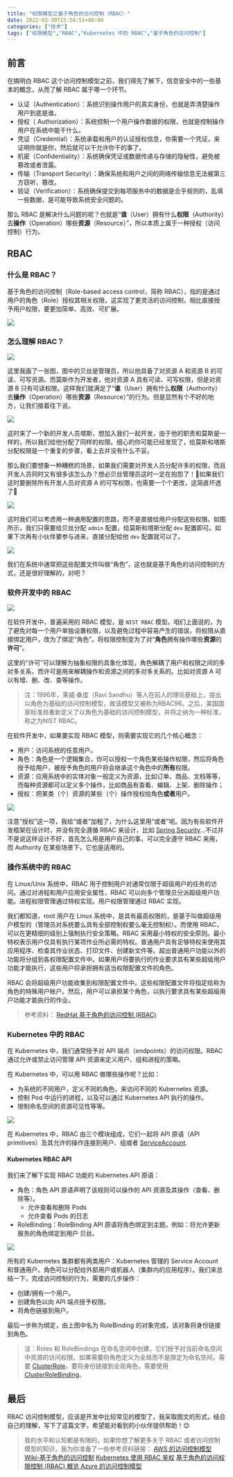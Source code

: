 ```yaml
---
title: "权限模型之基于角色的访问控制（RBAC）"
date: 2022-03-30T15:54:51+08:00
categories: ["技术"]
tags: ["权限模型","RBAC","Kubernetes 中的 RBAC","基于角色的访问控制"]
---
```


## 前言

在搞明白 RBAC 这个访问控制模型之前，我们得先了解下，信息安全中的一些基本的概念，从而了解 RBAC 属于哪一个环节。

- 认证（Authentication）：系统识别操作用户的真实身份，也就是弄清楚操作用户到底是谁。
- 授权（ Authorization）：系统控制一个用户操作数据的权限，也就是控制操作用户在系统中能干什么。
- 凭证（Credential）：系统承载和用户的认证授权信息，你需要一个凭证，来证明你就是你，然后就可以干允许你干的事了。
- 机密（Confidentiality）：系统确保凭证或数据传递与存储的隐秘性，避免被篡改或者泄露。
- 传输（Transport Security）：确保系统和用户之间的网络传输信息无法被第三方窃听、篡改。
- 验证（Verification）：系统确保提交到每项服务中的数据是合乎规则的，乱填一些数据，是可能导致系统安全问题的。

那么 RBAC 是解决什么问题的呢？也就是“**谁**（User）拥有什么**权限**（Authority）去**操作**（Operation）哪些**资源**（Resource）”，所以本质上属于一种授权（访问控制）行为。

## RBAC

### 什么是 RBAC？

基于角色的访问控制（Role-based access control，简称 RBAC），指的是通过用户的角色（Role）授权其相关权限，这实现了更灵活的访问控制，相比直接授予用户权限，要更加简单、高效、可扩展。

![](/images/articles/2022/just-rbac-it/rbac01.png)

### 怎么理解 RBAC？

![](/images/articles/2022/just-rbac-it/rbac02.png)

这里我画了一张图，图中的贝丝是管理员，所以他具备了对资源 A 和资源 B 的可读、可写资源。而莫斯作为开发者，他对资源 A 具有可读、可写权限，但是对资源 B 只有可读权限。这样我们就满足了“**谁**（User）拥有什么**权限**（Authority）去**操作**（Operation）哪些**资源**（Resource）”的行为。但是显然有个不好的地方，让我们接着往下说。

![](/images/articles/2022/just-rbac-it/rbac03.png)

这时来了一个新的开发人员塔斯，想加入我们一起开发，由于他的职责和莫斯是一样的，所以我们给他分配了同样的权限。细心的你可能已经发现了，给莫斯和塔斯分配权限是一个重复的步骤，看上去并没有什么不妥。

那么我们要想象一种糟糕的场景，如果我们需要对开发人员分配许多的权限，而且开发人员同时又有很多该怎么办？想必贝丝管理员这时一定在抱怨了！🥲如果我们这时要删除所有开发人员对资源 A 的可写权限，也需要一个个更改，这简直坏透了🤬

![](/images/articles/2022/just-rbac-it/rbac04.png)

这时我们可以考虑用一种通用配置的思路，而不是直接给用户分配这些权限。如图所示，我们只需要给贝丝分配 `admin` 配置，给莫斯和塔斯分配 `dev` 配置即可。如果下次再有小伙伴要参与进来，直接分配给他 `dev` 配置就可以了。

![](/images/articles/2022/just-rbac-it/rbac05.png)

我们在系统中通常把这些配置文件叫做“角色”，这也就是基于角色的访问控制的方式，还是很好理解的，对吧？

### 软件开发中的 RBAC

![](/images/articles/2022/just-rbac-it/rbac06.png)

在软件开发中，普遍采用的 RBAC 模型，是 `NIST RBAC` 模型。咱们上面说的，为了避免对每一个用户单独设置权限，以及避免过程中容易产生的错误，将权限从直接绑定用户，改为了绑定“角色”。将权限控制变为了对“**角色**拥有操作哪些**资源**的**许可**”。

这里的“许可”可以理解为抽象权限的具象化体现，角色解耦了用户和权限之间的多对多关系，而许可是用来解耦操作和资源之间的多对多关系的。比如对资源 A 可以有增、删、改、查等操作。

> 注：1996年，莱威·桑度（Ravi Sandhu）等人在前人的理论基础上，提出以角色为基础的访问控制模型，故该模型又被称为RBAC96。之后，美国国家标准局重新定义了以角色为基础的访问控制模型，并将之纳为一种标准，称之为NIST RBAC。

在软件开发中，如果要实现 RBAC 模型，则需要实现它的几个核心概念：

- 用户：访问系统的任意用户。
- 角色：角色是一个逻辑集合，你可以授权一个角色某些操作权限，然后将角色授予给用户，被授予角色的用户将会继承这个角色中的**所有**权限。
- 资源：应用系统中的实体对象一般定义为资源，比如订单、商品、文档等等，而每种资源都可以定义多个操作，比如商品有查看、编辑、上架、删除操作；
- 授权：把某类（个）资源的某些（个）操作授权给角色**或者**用户。

![](/images/articles/2022/just-rbac-it/rbac07.png)

注意“授权”这一项，我给“或者”加粗了，为什么这里用“或者”呢。因为有些软件开发框架在设计时，并没有完全遵循 RBAC 来设计，比如 [Spring Security](https://spring.io/projects/spring-security)...不过并不是说这样设计不好，首先怎么用是用户自己的事，可以完全遵守 RBAC 来用，而 Authority 在某些场景下，它也是适用的。

### 操作系统中的 RBAC

在 Linux/Unix 系统中，RBAC 用于控制用户对通常仅限于超级用户的任务的访问。通过对进程和用户应用安全属性，RBAC 可以向多个管理员分派超级用户功能。进程权限管理通过特权实现。用户权限管理通过 RBAC 实现。

我们都知道，root 用户在 Linux 系统中，是具有最高权限的，是基于叫做超级用户模型的（管理员对系统要么具有全部控制权要么毫无控制权）。而使用 RBAC，可以在更精细的级别上强制执行安全策略。RBAC 采用最小特权的安全原则。最小特权表示用户仅具有执行某项作业所必需的特权。普通用户具有足够特权来使用其应用程序、检查其作业状态、打印文件、创建新文件等。超出普通用户功能以外的功能将分组到各权限配置文件中。如果用户将要执行的作业要求具有某些超级用户功能才能执行，这些用户将承担拥有适当权限配置文件的角色。

RBAC 会将超级用户功能收集到权限配置文件中。这些权限配置文件将指定给称为角色的特殊用户帐户。然后，用户可以承担某个角色，以执行要求具有某些超级用户功能才能执行的作业。

> 参考资料：
> [RedHat 基于角色的访问控制 (RBAC)](https://access.redhat.com/documentation/en-us/red_hat_enterprise_linux/5/html/deployment_guide/selg-overview#sec-rbac-intro1)

### Kubernetes 中的 RBAC

在 Kubernetes 中，我们通常授予对 API 端点（endpoints）的访问权限。RBAC 通过允许或禁止访问管理 API 资源来定义用户、组和进程的策略。

在 Kubernetes 中，可以用 RBAC 做哪些操作呢？比如：

- 为系统的不同用户，定义不同的角色，来访问不同的 Kubernetes 资源。
- 控制 Pod 中运行的进程，以及可以通过 Kubernetes API 执行的操作。
- 限制命名空间的资源可见性等等。

![](/images/articles/2022/just-rbac-it/rbac08.png)

在 Kubernetes 中，RBAC 由三个模块组成，它们一起将 API 原语（API primitives）及其允许的操作连接到用户、组或者 [ServiceAccount](https://kubernetes.io/zh/docs/tasks/configure-pod-container/configure-service-account/). 

#### Kubernetes RBAC API

我们来了解下实现 RBAC 功能的 Kubernetes API 原语：

- 角色：角色 API 原语声明了该规则可以操作的 API 资源及其操作（查看、删除等）。
	- 允许查看和删除 Pods
	- 允许查看 Pods 的日志
- RoleBinding：RoleBinding API 原语将角色绑定到主题。例如：将允许更新服务的角色绑定到用户 贝丝。

![](/images/articles/2022/just-rbac-it/rbac09.png)

所有的 Kubernetes 集群都有两类用户：Kubernetes 管理的 Service Account 和普通用户。角色可以分配给外部用户或机器人（集群内的应用程序）。我们来总结一下，完成访问控制的行为，需要的几步操作：

- 创建/拥有一个用户。
- 创建角色以向 API 端点授予权限。
- 将角色链接到用户。

最后一步称为绑定，由上图中名为 RoleBinding 的对象完成，该对象将身份链接到角色。

> 注：Roles 和 RoleBindings 在命名空间中创建，它们授予对当前命名空间中资源的访问权限。如果需要将角色定义为全局而不是限定为命名空间，需要 [ClusterRole](https://kubernetes.io/zh/docs/reference/kubernetes-api/authorization-resources/cluster-role-v1/)，要将身份链接到全局角色，需要使用 [ClusterRoleBinding](https://kubernetes.io/zh/docs/reference/kubernetes-api/authorization-resources/cluster-role-binding-v1/)。

## 最后

RBAC 访问控制模型，应该是开发中比较常见的模型了，我采取图文的形式，结合自己的理解，写下了这篇文字，希望能对看到的小伙伴提供帮助！😊

> 我的水平和认知都是有限的，如果你想了解更多关于 RBAC 或者访问控制模型的知识，我为你准备了一些参考资料链接：
> [AWS 的访问控制模型](https://docs.aws.amazon.com/IAM/latest/UserGuide/access.html)
> [Wiki-基于角色的访问控制](https://zh.wikipedia.org/zh-cn/%E4%BB%A5%E8%A7%92%E8%89%B2%E7%82%BA%E5%9F%BA%E7%A4%8E%E7%9A%84%E5%AD%98%E5%8F%96%E6%8E%A7%E5%88%B6)
> [Kubernetes 使用 RBAC 鉴权](https://kubernetes.io/zh/docs/reference/access-authn-authz/rbac/)
> [基于角色的访问权限控制 (RBAC) 概览 ](https://cloud.google.com/data-fusion/docs/concepts/rbac?hl=zh_cn)
> [Azure 的访问控制模型](https://docs.microsoft.com/en-us/azure/role-based-access-control/overview)